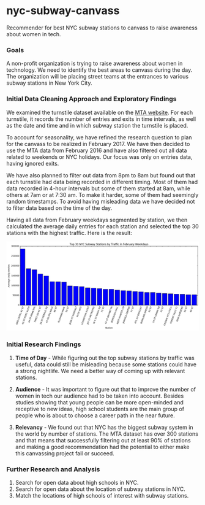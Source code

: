 # nyc-subway-canvass
Recommender for best NYC subway stations to canvass to raise awareness about women in tech.

### Goals
A non-profit organization is trying to raise awareness about women in technology. We need to identify the best areas to canvass during the day. The organization will be placing street teams at the entrances to various subway stations in New York City.

### Initial Data Cleaning Approach and Exploratory Findings
We examined the turnstile dataset available on the [MTA website](http://web.mta.info/developers/turnstile.html). For each turnstile, it records the number of entries and exits in time intervals, as well as the date and time and in which subway station the turnstile is placed.

To account for seasonality, we have refined the research question to plan for the canvass to be realized in February 2017. We have then decided to use the MTA data from February 2016 and have also filtered out all data related to weekends or NYC holidays. Our focus was only on entries data, having ignored exits.

We have also planned to filter out data from 8pm to 8am but found out that each turnstile had data being recorded in different timing. Most of them had data recorded in 4-hour intervals but some of them started at 8am, while others at 7am or at 7:30 am. To make it harder, some of them had seemingly random timestamps. To avoid having misleading data we have decided not to filter data based on the time of the day.

Having all data from February weekdays segmented by station, we then calculated the average daily entries for each station and selected the top 30 stations with the highest traffic. Here is the result:

![Top 30 NYC Subway Statopms by Traffic in February Weekdays](figures/mvp.png)

### Initial Research Findings

1. **Time of Day** - While figuring out the top subway stations by traffic was useful, data could still be misleading because some stations could have a strong nightlife. We need a better way of coming up with relevant stations.

2. **Audience** - It was important to figure out that to improve the number of women in tech our audience had to be taken into account. Besides studies showing that young people can be more open-minded and receptive to new ideas, high school students are the main group of people who is about to choose a career path in the near future.

3. **Relevancy** - We found out that NYC has the biggest subway system in the world by number of stations. The MTA dataset has over 300 stations and that means that successfully filtering out at least 90% of stations and making a good recommendation had the potential to either make this canvassing project fail or succeed.

### Further Research and Analysis

1. Search for open data about high schools in NYC.
2. Search for open data about the location of subway stations in NYC.
3. Match the locations of high schools of interest with subway stations.
